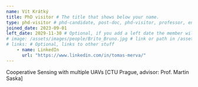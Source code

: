```yaml
---
name: Vít Krátký
title: PhD visitor # The title that shows below your name.
type: phd-visitor # phd-candidate, post-doc, phd-visitor, professor, engineer
joined_date: 2023-09-01
left_date: 2029-11-30 # Optional, if you add a left date the member will be moved to the past members section
# image: /assets/images/people/Brito_Bruno.jpg # link or path in /assets/...
# links: # Optional, links to other stuff
    - name: LinkedIn
      url: "https://www.linkedin.com/in/tomas-merva/"
---
```

 
<!-- Here add your interests or small paragraph. Keep it brief. Also for past members, put here e.g Now at..., [supervised by...] -->
Cooperative Sensing with multiple UAVs  [CTU Prague, advisor: Prof. Martin Saska]
